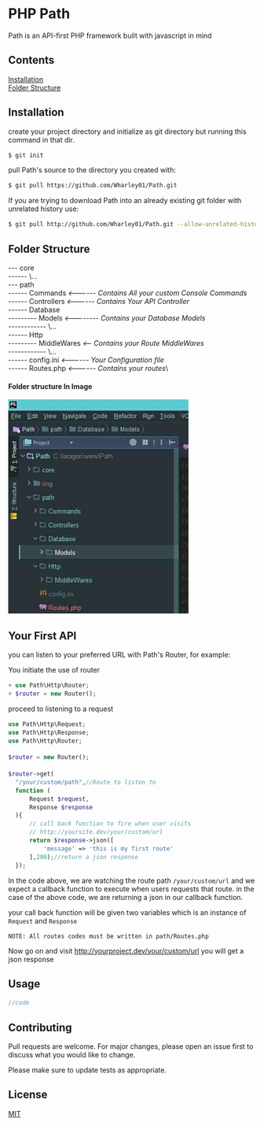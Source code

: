 # PHP Path

Path is an API-first PHP framework built with javascript in mind

## Contents

[Installation](#Installation) <br>
[Folder Structure](#Folder-Structure)



## Installation

create your project directory and initialize as git directory but running this command in that dir.
```bash
$ git init
```

pull Path's source to the directory you created with: 

```bash
$ git pull https://github.com/Wharley01/Path.git
```

If you are trying to download Path into an already existing git folder with unrelated history use:

```bash
$ git pull http://github.com/Wharley01/Path.git --allow-unrelated-histories
```

## Folder Structure
--- core\
------ \\...\
--- path\
------ Commands *<------ Contains All your custom Console Commands*\
------ Controllers *<------ Contains Your API Controller*\
------ Database \
--------- Models *<-------- Contains your Database Models*\
------------ \\...\
------ Http\
--------- MiddleWares *<-- Contains your Route MiddleWares*\
------------ \\...\
------ config.ini *<------ Your Configuration file*\
------ Routes.php *<------ Contains your routes*\

#### Folder structure In Image

![Image](./docs/images/folder-structure.jpg)



## Your First API
 you can listen to your preferred URL with Path's Router, for example:

 
 You initiate the use of router
 ```php
+ use Path\Http\Router;
+ $router = new Router();
 ```
 
 proceed to listening to a request
   ```php
 use Path\Http\Request;
 use Path\Http\Response;
 use Path\Http\Router;
 
 $router = new Router();
 
 $router->get(
     "/your/custom/path",//Route to listen to
     function (
         Request $request,
         Response $response
     ){
         // call back function to fire when user visits 
         // http://yoursite.dev/your/custom/url
         return $response->json([
             'message' => 'this is my first route'
         ],200);//return a json response
     });
   ```
   
   In the code above, we are watching the route path `/your/custom/url` and we expect a callback function to execute when users requests that route. in the case of the above code, we are returning a json in our callback function.
   
   your call back function will be given two variables which is an instance of `Request` and `Response` 
   
   ````
   NOTE: All routes codes must be written in path/Routes.php
   ````
   Now go on and visit http://yourproject.dev/your/custom/url you will get a json response
 

## Usage

```php
//code
```

## Contributing
Pull requests are welcome. For major changes, please open an issue first to discuss what you would like to change.

Please make sure to update tests as appropriate.

## License
[MIT](https://choosealicense.com/licenses/mit/)